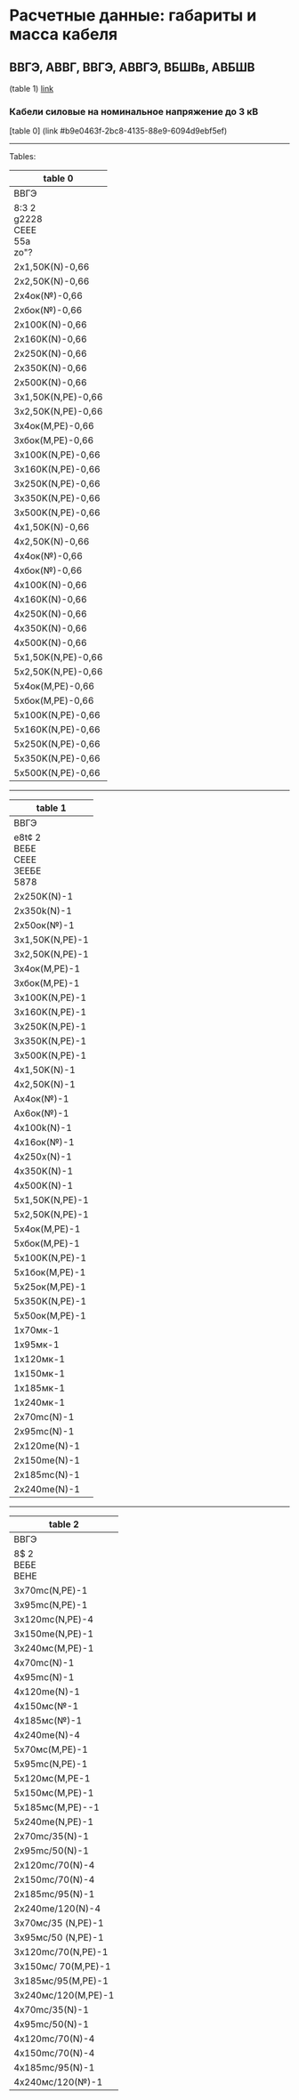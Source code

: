 # Расчетные данные: габариты и масса кабеля

## ВВГЭ, АВВГ, ВВГЭ, АВВГЭ, ВБШВв, АВБШВ  
(table 1) [link](#5b67367a-826f-4e8e-87ba-5fe236be54fa)

### Кабели силовые на номинальное напряжение до 3 кВ  
[table 0] (link #b9e0463f-2bc8-4135-88e9-6094d9ebf5ef)

---

Tables:

|table 0|
|---|
|ВВГЭ||||
|8:3 2<br>g2228<br>СЕЕЕ<br>55а<br>zo"?<br>|=|=ze.|265|ee|=|38|a|
|2x1,50K(N)-0,66|11,7|218|
|2x2,50K(N)-0,66|12,5|258|
|2х4ок(№)-0,66|13,8|328|
|2хбок(№)-0,66|14,8|396|
|2x100K(N)-0,66|17,4|567|
|2x160K(N)-0,66|19,2|739|
|2x250K(N)-0,66|22,3|1042|
|2x350K(N)-0,66|24,6|1326|
|2x500K(N)-0,66|27,6|1701|
|3x1,50K(N,PE)-0,66|12,1|241|
|3x2,50K(N,PE)-0,66|12,9|289|
|Зх4ок(М,РЕ)-0,66|14,4|375|
|Зхбок(М,РЕ)-0,66|15,4|459|
|3x100K(N,PE)-0,66|18,2|671|
|3x160K(N,PE)-0,66|20,1|892|
|3x250K(N,PE)-0,66|23,7|1287|
|3x350K(N,PE)-0,66|26,0|1643|
|3x500K(N,PE)-0,66|29,1|2123|
|4x1,50K(N)-0,66|12,8|272|
|4x2,50K(N)-0,66|13,7|333|
|4х4ок(№)-0,66|15,3|437|
|4хбок(№)-0,66|16,5|544|
|4x100K(N)-0,66|19,6|805|
|4x160K(N)-0,66|21,8|1087|
|4x250K(N)-0,66|25,9|1599|
|4x350K(N)-0,66|28,3|2036|
|4x500K(N)-0,66|31,8|2644|
|5x1,50K(N,PE)-0,66|13,6|310|
|5x2,50K(N,PE)-0,66|14,6|383|
|5х4ок(М,РЕ)-0,66|16,4|511|
|5хбок(М,РЕ)-0,66|17,9|647|
|5x100K(N,PE)-0,66|21,2|954|
|5x160K(N,PE)-0,66|23,8|1308|
|5x250K(N,PE)-0,66|28,2|1919|
|5x350K(N,PE)-0,66|30,8|2461|
|5x500K(N,PE)-0,66|35,2|3243|

---

|table 1|
|---|
|ВВГЭ||||
|e8t¢ 2<br>ВЕБЕ<br>СЕЕЕ<br>ЗЕЕБЕ<br>5878<br>|E:E:<br>EEE<br>:<br>Ae<br>&lt;br&gt;&gt;<br>a<br>|25<br><br>aa<br>a<br>|25<br><br>aa<br>a<br>|
|2x250K(N)-1|22,7|1065|
|2x350k(N)-1|25,0|1352|
|2х50ок(№)-1|28,0|1729|
|3x1,50K(N,PE)-1|13,0|270|
|3x2,50K(N,PE)-1|13,8|319|
|Зх4ок(М,РЕ)-1|15,7|425|
|Зхбок(М,РЕ)-1|16,9|522|
|3x100K(N,PE)-1|18,6|689|
|3x160K(N,PE)-1|20,6|914|
|3x250K(N,PE)-1|24,1|1312|
|3x350K(N,PE)-1|26,4|1671|
|3x500K(N,PE)-1|29,5|2154|
|4x1,50K(N)-1|13,8|306|
|4x2,50K(N)-1|14,7|367|
|Ax4ок(№)-1|17,0|506|
|Ax6ок(№)-1|18,2|617|
|4x100k(N)-1|20,1|829|
|4x16ок(№)-1|22,3|1113|
|4x250x(N)-1|26,4|1629|
|4x350K(N)-1|28,7|2069|
|4x500K(N)-1|32,3|2681|
|5x1,50K(N,PE)-1|14,7|349|
|5x2,50K(N,PE)-1|15,7|424|
|5х4ок(М,РЕ)-1|18,2|589|
|5хбок(М,РЕ)-1|19,6|719|
|5x100K(N,PE)-1|21,7|981|
|5х1бок(М,РЕ)-1|24,4|1338|
|5х25ок(М,РЕ)-1|28,7|1954|
|5x350K(N,PE)-1|31,4|2498|
|5х50ок(М,РЕ)-1|35,7|3285|
|1х70мк-1|16,1|803|
|1х95мк-1|18,5|1091|
|1х120мк-1|19,9|1327|
|1х150мк-1|22,3|1618|
|1х185мк-1|25,1|2013|
|1х240мк-1|27,8|2574|
|2x70mc(N)-1|26,7|1883|
|2x95mc(N)-1|30,1|2483|
|2x120me(N)-1|32,4|3006|
|2x150me(N)-1|35,6|3653|
|2x185mc(N)-1|38,8|4447|
|2x240me(N)-1|43,2|5677|

---

|table 2|
|---|
|ВВГЭ||||
|8$ 2<br>ВЕБЕ<br>ВЕНЕ<br>|=|==$<br>=<br>es<br>as<br>&lt;br&gt;&gt;<br>;=<br>|За<br>8<br>22<br>gé<br>|31,1|2663|
|3x70mc(N,PE)-1|35,8|3598|
|3x95mc(N,PE)-1|38,3|4342|
|3x120mc(N,PE)-4|41,8|5249|
|3x150me(N,PE)-1|46,3|6488|
|3х240мс(М,РЕ)-1|51,4|8271|
|4x70mc(N)-1|35,7|3516|
|4x95mc(N)-1|40,4|4688|
|4x120me(N)-1|43,6|5698|
|4х150мс(№-1|48,0|6940|
|4х185мс(№)-1|52,6|8502|
|4x240me(N)-4|59,2|10962|
|5х70мс(М,РЕ)-1|39,4|4309|
|5x95mc(N,PE)-1|45,3|5827|
|5х120мс(М,РЕ-1|48,8|7062|
|5х150мс(М,РЕ)-1|53,5|8598|
|5х185мс(М,РЕ)--1|59,0|10596|
|5x240me(N,PE)-1|66,8|13704|
|2x70mc/35(N)-1|29,3|2156|
|2x95mc/50(N)-1|33,4|2861|
|2x120mc/70(N)-4|36,4|3566|
|2x150mc/70(N)-4|39,2|4161|
|2x185mc/95(N)-1|43,1|5140|
|2x240me/120(N)-4|48,3|6590|
|3х70мс/35 (N,PE)-1|34,1|2953|
|3х95мс/50 (N,PE)-1|39,1|3952|
|3x120mc/70(N,PE)-1|41,9|4867|
|3х150мс/ 70(М,РЕ)-1|45,8|5764|
|3х185мс/95(М,РЕ)-1|50,6|7140|
|3х240мс/120(М,РЕ)-1|56,6|9165|
|4x70mc/35(N)-1|38,3|3766|
|4x95mc/50(N)-1|43,8|5020|
|4x120mc/70(N)-4|47,6|6245|
|4x150mc/70(N)-4|51,6|7382|
|4x185mc/95(N)-1|57,3|9166|
|4х240мс/120(№)-1|63,9|11765|